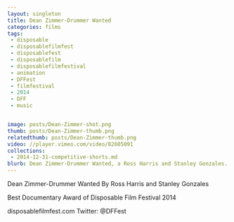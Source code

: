 ```yaml
---
layout: singleton
title: Dean Zimmer-Drummer Wanted
categories: films
tags:
 - disposable
 - disposablefilmfest
 - disposablefest
 - disposablefilm
 - disposablefilmfestival
 - animation
 - DFFest
 - filmfestival
 - 2014
 - DFF
 - music


image: posts/Dean-Zimmer-shot.png
thumb: posts/Dean-Zimmer-thumb.png
relatedthumb: posts/Dean-Zimmer-thumb.png
video: //player.vimeo.com/video/82605091
collections:
 - 2014-12-31-competitive-shorts.md
blurb: Dean Zimmer-Drummer Wanted, a Ross Harris and Stanley Gonzales.
---
```


Dean Zimmer-Drummer Wanted
By Ross Harris and Stanley Gonzales

Best Documentary Award of Disposable Film Festival 2014

disposablefilmfest.com
Twitter: @DFFest
